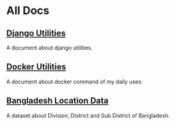 # All Docs


## [Django Utilities](/all-docs/django-utilities/)

A document about django utilities.



## [Docker Utilities](/all-docs/docker-utilities/)

A document about docker command of my daily uses.


## [Bangladesh Location Data](/all-docs/Bangladesh-Location-Data/)

A dataset about Division, District and Sub District of Bangladesh.